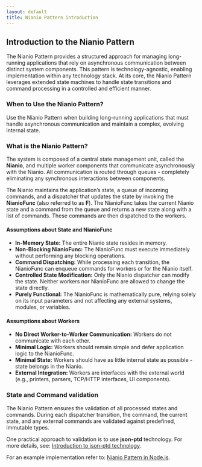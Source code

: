 ```yaml
---
layout: default
title: Nianio Pattern introduction
---
```


## Introduction to the Nianio Pattern

The Nianio Pattern provides a structured approach for managing long-running applications that rely on asynchronous communication between distinct system components. This pattern is technology-agnostic, enabling implementation within any technology stack. At its core, the Nianio Pattern leverages extended state machines to handle state transitions and command processing in a controlled and efficient manner.

### When to Use the Nianio Pattern?

Use the Nianio Pattern when building long-running applications that must handle asynchronous communication and maintain a complex, evolving internal state.

### What is the Nianio Pattern?

The system is composed of a central state management unit, called the **Nianio**, and multiple worker components that communicate asynchronously with the Nianio. All communication is routed through queues - completely eliminating any synchronous interactions between components.

The Nianio maintains the application’s state, a queue of incoming commands, and a dispatcher that updates the state by invoking the **NianioFunc** (also referred to as **F**). The NianioFunc takes the current Nianio state and a command from the queue and returns a new state along with a list of commands. These commands are then dispatched to the workers.

#### Assumptions about State and NianioFunc

- **In-Memory State:** The entire Nianio state resides in memory.
- **Non-Blocking NianioFunc:** The NianioFunc must execute immediately without performing any blocking operations.
- **Command Dispatching:** While processing each transition, the NianioFunc can enqueue commands for workers or for the Nianio itself.
- **Controlled State Modification:** Only the Nianio dispatcher can modify the state. Neither workers nor NianioFunc are allowed to change the state directly.
- **Purely Functional:** The NianioFunc is mathematically pure, relying solely on its input parameters and not affecting any external systems, modules, or variables.

#### Assumptions about Workers

- **No Direct Worker-to-Worker Communication:** Workers do not communicate with each other.
- **Minimal Logic:** Workers should remain simple and defer application logic to the NianioFunc.
- **Minimal State:** Workers should have as little internal state as possible - state belongs in the Nianio.
- **External Integration:** Workers are interfaces with the external world (e.g., printers, parsers, TCP/HTTP interfaces, UI components).

### State and Command validation

The Nianio Pattern ensures the validation of all processed states and commands. During each dispatcher transition, the command, the current state, and any external commands are validated against predefined, immutable types.

One practical approach to validation is to use **json-ptd** technology. For more details, see: [Introduction to json-ptd technology](json-ptd_intro.html).

For an example implementation refer to: [Nianio Pattern in Node.js](nianio_pattern_in_nodejs.html).
